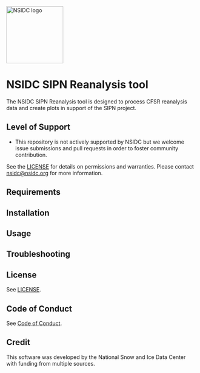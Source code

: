 <img alt="NSIDC logo" src="https://nsidc.org/themes/custom/nsidc/logo.svg" width="150" />


# NSIDC SIPN Reanalysis tool

The NSIDC SIPN Reanalysis tool is designed to process CFSR reanalysis data and create plots in support of the SIPN project.

## Level of Support

* This repository is not actively supported by NSIDC but we welcome issue submissions and pull requests in order to foster community contribution.

See the [LICENSE](LICENSE) for details on permissions and warranties. Please contact nsidc@nsidc.org for more information.

## Requirements

## Installation

## Usage

## Troubleshooting

## License

See [LICENSE](LICENSE).

## Code of Conduct

See [Code of Conduct](CODE_OF_CONDUCT.md).

## Credit

This software was developed by the National Snow and Ice Data Center with funding from multiple sources.
